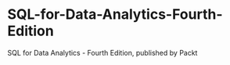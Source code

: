 # SQL-for-Data-Analytics-Fourth-Edition
SQL for Data Analytics - Fourth Edition, published by Packt
